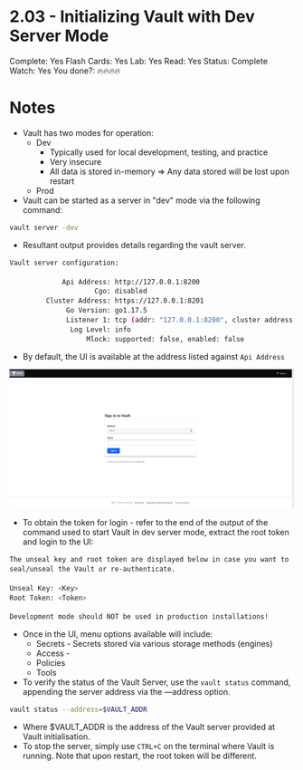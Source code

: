 # 2.03 - Initializing Vault with Dev Server Mode

Complete: Yes
Flash Cards: Yes
Lab: Yes
Read: Yes
Status: Complete
Watch: Yes
You done?: 🔥🔥🔥🔥

# Notes

- Vault has two modes for operation:
  - Dev
    - Typically used for local development, testing, and practice
    - Very insecure
    - All data is stored in-memory ⇒ Any data stored will be lost upon restart
  - Prod
- Vault can be started as a server in "dev" mode via the following command:

```bash
vault server -dev
```

- Resultant output provides details regarding the vault server.

```bash
Vault server configuration:

             Api Address: http://127.0.0.1:8200
                     Cgo: disabled
         Cluster Address: https://127.0.0.1:8201
              Go Version: go1.17.5
              Listener 1: tcp (addr: "127.0.0.1:8200", cluster address: "127.0.0.1:8201", max_request_duration: "1m30s", max_request_size: "33554432", tls: "disabled")
               Log Level: info
                   Mlock: supported: false, enabled: false
```

- By default, the UI is available at the address listed against `Api Address`

![Untitled](./2%2003%20-%20Initializing%20Vault%20with%20Dev%20Server%20Mode/Untitled.png)

- To obtain the token for login - refer to the end of the output of the command used to start Vault in dev server mode, extract the root token and login to the UI:

```bash
The unseal key and root token are displayed below in case you want to
seal/unseal the Vault or re-authenticate.

Unseal Key: <Key>
Root Token: <Token>

Development mode should NOT be used in production installations!
```

- Once in the UI, menu options available will include:
  - Secrets - Secrets stored via various storage methods (engines)
  - Access -
  - Policies
  - Tools
- To verify the status of the Vault Server, use the `vault status` command, appending the server address via the —address option.

```bash
vault status --address=$VAULT_ADDR
```

- Where $VAULT_ADDR is the address of the Vault server provided at Vault initialisation.
- To stop the server, simply use `CTRL+C` on the terminal where Vault is running. Note that upon restart, the root token will be different.
